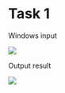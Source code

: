 Task 1
====================

Windows input 

![](https://github.com/DzmitrySiarheyeu/Epam/First-chapter-of-the-course/blob/master/Cycles/Task-1/img/1.PNG)

Output result

![](https://github.com/DzmitrySiarheyeu/Epam/First-chapter-of-the-course/blob/master/Cycles/Task-1/img/2.PNG)
